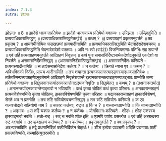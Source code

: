 ```yaml
---
index: 7.1.3
sutra: झोऽन्तः

---
```

झोऽन्तः ॥ 8 ॥ झादेशे धात्वन्तप्रतिषेधः ॥ झादेशे धात्वन्तस्य प्रतिषेधो वक्तव्यः । उज्झिता । उज्झितुमिति ॥ प्रत्ययाधिकारात्सिद्धम् ॥ (प्रत्ययाधिकारात्सिद्धमेतत्(1) ॥ कथम् ? ॥) प्रत्ययग्रहणं प्रकृतमनुवर्तते ॥ क्व प्रकृतम् ? ॥ आयनेयीनीयियः फढखछघां प्रत्ययादीनामिति ॥ प्रत्ययाधिकारात्सिद्धमिति चेदनादेरादेशवचनम् ॥ प्रत्ययाधिकारात्सिद्धमिति चेदनादेरादेशो वक्तव्यः । अपि नः श्वो (वा(2)) विजनिष्यमाणाः पतिभिः सह शयान्तै ॥ एवं तर्हि प्रत्ययग्रहणमनुवर्तते आदिग्रहणं निवृत्तम् ॥ कथं पुनः समासनिर्दिष्टानामेकदेशोऽनुवर्तते एकदेशो वा निवर्तते ॥ असमासनिर्देशात्सिद्धम् ॥ (असमासनिर्देशात्सिद्धमेतत्(1) ।) असमासनिर्देशः करिष्यते - प्रत्ययस्यादीनामिति ॥ स तर्ह्यसमासनिर्देशः कर्तव्यः ? ॥ न कर्तव्यः । क्रियते न्यास एव ॥ कथम् ? ॥ अविभक्तिको निर्देशः, प्रत्यय आदीनामिति ॥ तत्र शयान्ता इत्यनकारान्तत्वाद्ङ्गस्याद्भावप्रततिषेधः ॥ तत्रैतस्मिन्प्रत्ययग्रहणेऽनुवर्तमाने आदिग्रहणे निवृत्तेशयान्तै इत्यनकारान्तत्वादङ्गस्याऽद्भावः प्राप्नोति तस्य प्रतिषेधो वक्तव्यः ॥ सिद्धमनानन्तर्यादनकारान्तेनाऽद्भावनिवृत्तिः ॥ सिद्धमेतत् ॥ कथम् ? ॥ (ठअनानन्तर्यात्) । अनानन्तर्यादनकारान्तेनाद्भावो न भविष्यति । कथं कृत्वा चोदितं कथं कृत्वा परिभारः ॥ अनकारान्तग्रहणं प्रत्ययविशेषणमिति कृत्वा चोदितम्, झकारविशेषणमिति कृत्वा परिहारः ॥ यद्यनकारान्तग्रहणं झकारविशेषणं, शेरते अत्र न प्राप्नोति ॥ तत्र रुटि सन्नियोगवचनात्सिद्धम् ॥ तत्र रुटि सन्नियोगः करिष्यते ॥ क एष यत्नश्चोद्यते सन्नियोगो नाम ? ॥ चकारः कर्तव्यः, रुट्च ॥ किं च ? ॥ यच्चान्यत्प्राप्नोति ॥ किं चान्यत्प्राप्नोति ? ॥ अद्भावः ॥ स तर्हि चकारः कर्तव्यः ? ॥ न कर्तव्यः । योगविभागः करिष्यते - शीङः । शीङ उत्तरस्य झस्याद्भावो भवति । ततो-रुट् । रुट् च भवति शीङ इति ॥ एवमपि पर्यायः प्रसज्येत ॥ एवं तर्हि अच्शब्दस्य रुटं वक्ष्यामि ॥ तदच्छब्दग्रहणं कर्तव्यम् ? ॥ न कर्तव्यम् । प्रकृतमनुवर्तते ? ॥ क्व प्रकृतम् ? ॥ अदभ्यस्तादिति ॥ तद्वै प्रथमानिर्दिष्टं षष्ठीनिर्दिष्टेन चेहार्थः ! ॥ शीङ इत्येषा पञ्ञ्चमी अदिति प्रथमायाः षष्ठीं प्रकल्पयिष्यति, तस्मादित्युत्तरस्येति ॥